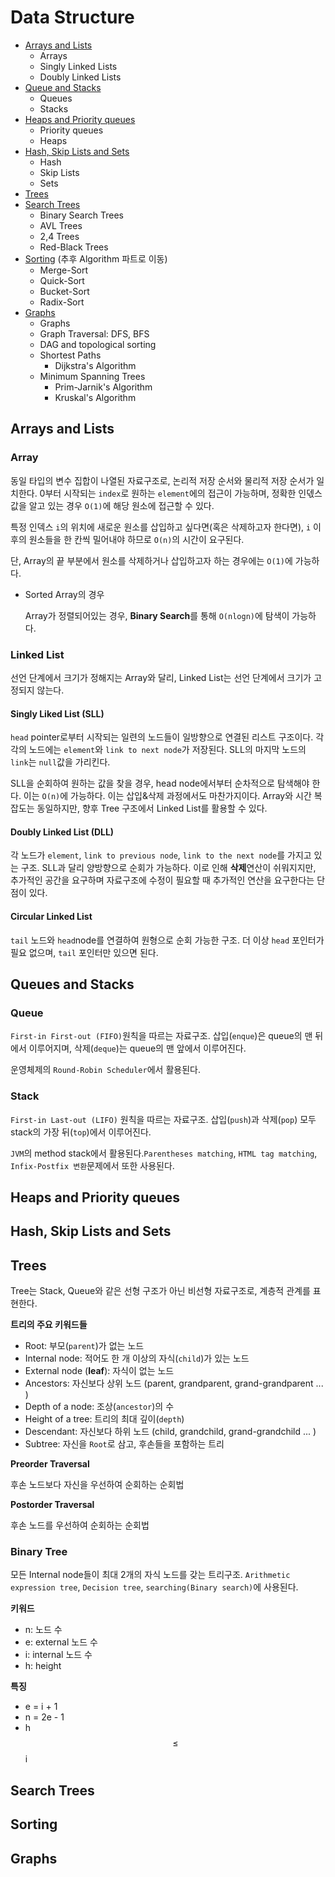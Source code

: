 # Data Structure

- [Arrays and Lists](#Arrays-and-Lists)
  - Arrays
  - Singly Linked Lists
  - Doubly Linked Lists
- [Queue and Stacks](#Queue-and-Stacks)
  - Queues
  - Stacks
- [Heaps and Priority queues](#Heaps-and-Priority-queues)
  - Priority queues
  - Heaps
- [Hash, Skip Lists and Sets](#Hash,-Skip-Lists-and-Sets)
  - Hash
  - Skip Lists
  - Sets
- [Trees](#Trees)
- [Search Trees](#Search-Trees)
  - Binary Search Trees
  - AVL Trees
  - 2,4 Trees
  - Red-Black Trees
- [Sorting](#Sorting ) (추후 Algorithm 파트로 이동)
  - Merge-Sort
  - Quick-Sort
  - Bucket-Sort
  - Radix-Sort
- [Graphs](#Graphs)
  - Graphs
  - Graph Traversal: DFS, BFS
  - DAG and topological sorting
  - Shortest Paths
    - Dijkstra's Algorithm
  - Minimum Spanning Trees
    - Prim-Jarnik's Algorithm
    - Kruskal's Algorithm





## Arrays and Lists

### Array

동일 타입의 변수 집합이 나열된 자료구조로, 논리적 저장 순서와 물리적 저장 순서가 일치한다. 0부터 시작되는 `index`로 원하는 `element`에의 접근이 가능하며, 정확한 인덳스 값을 알고 있는 경우 `O(1)`에 해당 원소에 접근할 수 있다.

특정 인덱스 `i`의 위치에 새로운 원소를 삽입하고 싶다면(혹은 삭제하고자 한다면), `i` 이후의 원소들을 한 칸씩 밀어내야 하므로 `O(n)`의 시간이 요구된다. 

단, Array의 끝 부분에서 원소를 삭제하거나 삽입하고자 하는 경우에는 `O(1)`에 가능하다.

- Sorted Array의 경우

  Array가 정렬되어있는 경우, **Binary Search**를 통해 `O(nlogn)`에 탐색이 가능하다.

### Linked List

선언 단계에서 크기가 정해지는 Array와 달리, Linked List는 선언 단계에서 크기가 고정되지 않는다.

#### Singly Liked List (SLL)

`head` pointer로부터 시작되는 일련의 노드들이 일방향으로 연결된 리스트 구조이다. 각각의 노드에는 `element`와 `link to next node`가 저장된다. SLL의 마지막 노드의 `link`는 `null`값을 가리킨다.

SLL을 순회하여 원하는 값을 찾을 경우, head node에서부터 순차적으로 탐색해야 한다. 이는 `O(n)`에 가능하다. 이는 삽입&삭제 과정에서도 마찬가지이다. Array와 시간 복잡도는 동일하지만, 향후 Tree 구조에서 Linked List를 활용할 수 있다.

#### Doubly Linked List (DLL)

각 노드가 `element`, `link to previous node`, `link to the next node`를 가지고 있는 구조. SLL과 달리 양방향으로 순회가 가능하다. 이로 인해 **삭제**연산이 쉬워지지만, 추가적인 공간을 요구하며 자료구조에 수정이 필요할 때 추가적인 연산을 요구한다는 단점이 있다.

#### Circular Linked List

`tail` 노드와 `head`node를 연결하여 원형으로 순회 가능한 구조. 더 이상 `head` 포인터가 필요 없으며, `tail` 포인터만 있으면 된다.



## Queues and Stacks

### Queue

`First-in First-out (FIFO)`원칙을 따르는 자료구조. 삽입(`enque`)은 queue의 맨 뒤에서 이루어지며, 삭제(`deque`)는 queue의 맨 앞에서 이루어진다. 

운영체제의 `Round-Robin Scheduler`에서 활용된다.

### Stack

`First-in Last-out (LIFO)` 원칙을 따르는 자료구조. 삽입(`push`)과 삭제(`pop`) 모두 stack의 가장 뒤(`top`)에서 이루어진다.

`JVM`의 method stack에서 활용된다.`Parentheses matching`, `HTML tag matching`, `Infix-Postfix 변환`문제에서 또한 사용된다.





## Heaps and Priority queues



## Hash, Skip Lists and Sets



## Trees

Tree는 Stack, Queue와 같은 선형 구조가 아닌 비선형 자료구조로, 계층적 관계를 표현한다.

**트리의 주요 키워드들**

- Root: 부모(`parent`)가 없는 노드
- Internal node: 적어도 한 개 이상의 자식(`child`)가 있는 노드
- External node (**leaf**): 자식이 없는 노드
- Ancestors: 자신보다 상위 노드 (parent, grandparent, grand-grandparent ... )
- Depth of a node: 조상(`ancestor`)의 수
- Height of a tree: 트리의 최대 깊이(`depth`)
- Descendant: 자신보다 하위 노드 (child, grandchild, grand-grandchild ... )
- Subtree: 자신을 `Root`로 삼고, 후손들을 포함하는 트리

**Preorder Traversal**

후손 노드보다 자신을 우선하여 순회하는 순회법

**Postorder Traversal**

후손 노드를 우선하여 순회하는 순회법

### Binary Tree

모든 Internal node들이 최대 2개의 자식 노드를 갖는 트리구조. `Arithmetic expression tree`, `Decision tree`, `searching(Binary search)`에 사용된다.

**키워드**

- n: 노드 수
- e: external 노드 수
- i: internal 노드 수
- h: height

**특징**

- e = i + 1
- n = 2e - 1
- h $$\le$$ i  





## Search Trees



## Sorting



## Graphs

